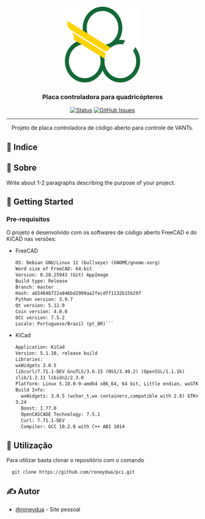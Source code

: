 <p align="center">
  <a href="" rel="noopener">
 <img width=200px height=200px src=./ufabc-logo.png alt="Project logo"></a>
</p>

<h3 align="center">Placa controladora para quadricópteros</h3>

<div align="center">

[![Status](https://img.shields.io/badge/status-active-success.svg)]()
[![GitHub Issues](https://img.shields.io/github/issues/kylelobo/The-Documentation-Compendium.svg)](https://github.com/roneydua/pci/issues)
<!-- [![GitHub Pull Requests](https://img.shields.io/github/issues-pr/kylelobo/The-Documentation-Compendium.svg)](https://github.com/kylelobo/The-Documentation-Compendium/pulls) -->
<!-- [![License](https://img.shields.io/badge/license-MIT-blue.svg)](/LICENSE) -->

</div>

---

<p align="center"> Projeto de placa controladora de código aberto para controle de VANTs.
    <br> 
</p>

## 📝 Indice



## 🧐 Sobre <a name = "sobre"></a>

Write about 1-2 paragraphs describing the purpose of your project.

## 🏁 Getting Started <a name = "getting_started"></a>

<!-- These instructions will get you a copy of the project up and running on your local machine for development and testing purposes. See [deployment](#deployment) for notes on how to deploy the project on a live system. -->

### Pre-requisitos

<!-- What things you need to install the software and how to install them. -->
O projeto é desenvolvido com os softwares de código aberto FreeCAD e do KiCAD nas versões:
- FreeCAD
  ```
  OS: Debian GNU/Linux 11 (bullseye) (GNOME/gnome-xorg)
  Word size of FreeCAD: 64-bit
  Version: 0.20.25943 (Git) AppImage
  Build type: Release
  Branch: master
  Hash: a65464b722a846bd2999aa2fecdff1132b15b297
  Python version: 3.9.7
  Qt version: 5.12.9
  Coin version: 4.0.0
  OCC version: 7.5.2
  Locale: Portuguese/Brazil (pt_BR)```

- KiCad
  ```
  Application: KiCad
  Version: 5.1.10, release build
  Libraries:
  wxWidgets 3.0.5
  libcurl/7.71.1-DEV GnuTLS/3.6.15 (NSS/3.49.2) (OpenSSL/1.1.1k) zlib/1.2.11 libidn2/2.3.0
  Platform: Linux 5.10.0-9-amd64 x86_64, 64 bit, Little endian, wxGTK
  Build Info:
    wxWidgets: 3.0.5 (wchar_t,wx containers,compatible with 2.8) GTK+ 3.24
    Boost: 1.77.0
    OpenCASCADE Technology: 7.5.1
    Curl: 7.71.1-DEV
    Compiler: GCC 10.2.0 with C++ ABI 1014
  ```

## 🎈 Utilização <a name="usage"></a>

Para utilizar basta clonar o repositório com o comando
```
  git clone https://github.com/roneydua/pci.git
```

## ✍️ Autor <a name = "authors"></a>

- [@roneydua](https://roneydua.github.io/) - Site pessoal


<!-- ## 🎉 Agradecimentos <a name = "acknowledgement"></a> -->

